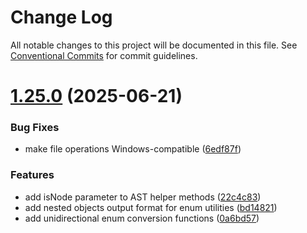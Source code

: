 # Change Log

All notable changes to this project will be documented in this file.
See [Conventional Commits](https://conventionalcommits.org) for commit guidelines.

# [1.25.0](https://github.com/launchql/pgsql-parser/compare/pg-proto-parser@1.24.0...pg-proto-parser@1.25.0) (2025-06-21)


### Bug Fixes

* make file operations Windows-compatible ([6edf87f](https://github.com/launchql/pgsql-parser/commit/6edf87f6536cce7c1da481ab2572c0d53fb0904c))


### Features

* add isNode parameter to AST helper methods ([22c4c83](https://github.com/launchql/pgsql-parser/commit/22c4c8313e7aff66a0e50c0ebcd50d827d1c5203))
* add nested objects output format for enum utilities ([bd14821](https://github.com/launchql/pgsql-parser/commit/bd148216722725f71f13aa6b12a006acaaa1497c))
* add unidirectional enum conversion functions ([0a6bd57](https://github.com/launchql/pgsql-parser/commit/0a6bd5772a95dfcbbf099be8a5e9e147411a2534))
